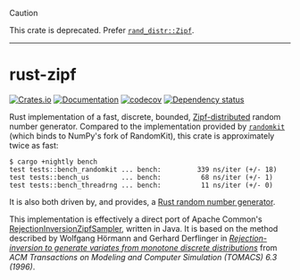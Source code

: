> [!CAUTION]
> This crate is deprecated. Prefer
> [`rand_distr::Zipf`](https://docs.rs/rand_distr/latest/rand_distr/struct.Zipf.html).

---

# rust-zipf

[![Crates.io](https://img.shields.io/crates/v/zipf.svg)](https://crates.io/crates/zipf)
[![Documentation](https://docs.rs/zipf/badge.svg)](https://docs.rs/zipf/)
[![codecov](https://codecov.io/gh/jonhoo/rust-zipf/graph/badge.svg?token=IuYZGwTWik)](https://codecov.io/gh/jonhoo/rust-zipf)
[![Dependency status](https://deps.rs/repo/github/jonhoo/rust-zipf/status.svg)](https://deps.rs/repo/github/jonhoo/rust-zipf)

Rust implementation of a fast, discrete, bounded,
[Zipf-distributed](https://en.wikipedia.org/wiki/Zipf's_law) random
number generator. Compared to the implementation provided by
[`randomkit`](https://github.com/stygstra/rust-randomkit) (which binds
to NumPy's fork of RandomKit), this crate is approximately twice as
fast:

```console
$ cargo +nightly bench
test tests::bench_randomkit ... bench:         339 ns/iter (+/- 18)
test tests::bench_us        ... bench:          68 ns/iter (+/- 1)
test tests::bench_threadrng ... bench:          11 ns/iter (+/- 0)
```

It is also both driven by, and provides, a [Rust random number
generator](https://doc.rust-lang.org/rand/rand/trait.Rng.html).

This implementation is effectively a direct port of Apache Common's
[RejectionInversionZipfSampler](https://github.com/apache/commons-rng/blob/6a1b0c16090912e8fc5de2c1fb5bd8490ac14699/commons-rng-sampling/src/main/java/org/apache/commons/rng/sampling/distribution/RejectionInversionZipfSampler.java),
written in Java. It is based on the method described by Wolfgang Hörmann and Gerhard Derflinger
in [*Rejection-inversion to generate variates from monotone discrete
distributions*](https://dl.acm.org/citation.cfm?id=235029) from *ACM Transactions on Modeling
and Computer Simulation (TOMACS) 6.3 (1996)*.
